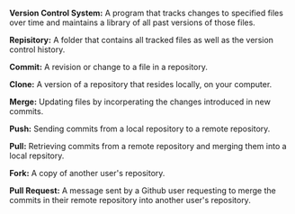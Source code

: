 **Version Control System:** A program that tracks changes to specified files over time and maintains a library of all past versions of those files.

**Repisitory:** A folder that contains all tracked files as well as the version control history.

**Commit:** A revision or change to a file in a repository.

**Clone:** A version of a repository that resides locally, on your computer.

**Merge:** Updating files by incorperating the changes introduced in new commits.

**Push:** Sending commits from a local repository to a remote repository.

**Pull:** Retrieving commits from a remote repository and merging them into a local repsitory.

**Fork:** A copy of another user's repository.

**Pull Request:** A message sent by a Github user requesting to merge the commits in their remote repository into another user's repository.
